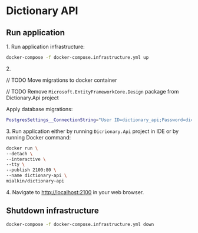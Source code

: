 # Dictionary API

## Run application

1\. Run application infrastructure:

```bash
docker-compose -f docker-compose.infrastructure.yml up
```

2\.

// TODO Move migrations to docker container

// TODO Remove `Microsoft.EntityFrameworkCore.Design` package from Dictionary.Api project

Apply database migrations:

```bash
PostgresSettings__ConnectionString="User ID=dictionary_api;Password=dictionary_api;Host=localhost;Port=2200;Database=dictionary_api;Pooling=true;Integrated Security=true" make migrate-database
```


3\. Run application either by running `Dicrionary.Api` project in IDE  or by running Docker command:

```bash
docker run \
--detach \
--interactive \
--tty \
--publish 2100:80 \
--name dictionary-api \
mialkin/dictionary-api
```

4\. Navigate to <http://localhost:2100> in your web browser.

## Shutdown infrastructure

```bash
docker-compose -f docker-compose.infrastructure.yml down
```

